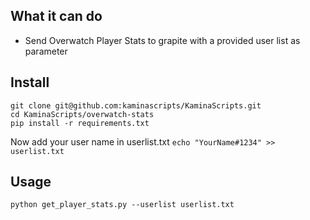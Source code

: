 What it can do
--------------
- Send Overwatch Player Stats to grapite with a provided user list as parameter

Install
-------
```
git clone git@github.com:kaminascripts/KaminaScripts.git
cd KaminaScripts/overwatch-stats
pip install -r requirements.txt
```
Now add your user name in userlist.txt
`echo "YourName#1234" >> userlist.txt`

Usage
-----
`python get_player_stats.py --userlist userlist.txt`
